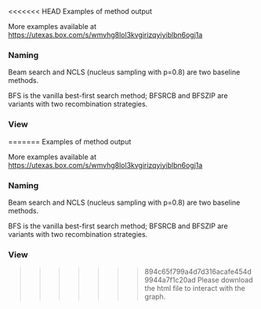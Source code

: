 <<<<<<< HEAD
Examples of method output

More examples available at https://utexas.box.com/s/wmvhg8lol3kvgirizqyiyiblbn6ogj1a

### Naming
Beam search and NCLS (nucleus sampling with p=0.8) are two baseline methods.

BFS is the vanilla best-first search method; BFSRCB and BFSZIP are variants with two recombination strategies. 

### View
=======
Examples of method output

More examples available at https://utexas.box.com/s/wmvhg8lol3kvgirizqyiyiblbn6ogj1a

### Naming
Beam search and NCLS (nucleus sampling with p=0.8) are two baseline methods.

BFS is the vanilla best-first search method; BFSRCB and BFSZIP are variants with two recombination strategies. 

### View
>>>>>>> 894c65f799a4d7d316acafe454d9944a7f1c20ad
Please download the html file to interact with the graph.